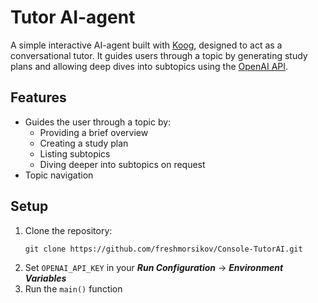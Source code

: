 # Tutor AI-agent

A simple interactive AI-agent built with [Koog](https://github.com/JetBrains/koog), designed to act as a conversational tutor. It guides users through a topic by generating study plans and allowing deep dives into subtopics using the [OpenAI API](https://openai.com/api/).

## Features

- Guides the user through a topic by:
    - Providing a brief overview
    - Creating a study plan
    - Listing subtopics
    - Diving deeper into subtopics on request
- Topic navigation

## Setup

1. Clone the repository:
    ```
    git clone https://github.com/freshmorsikov/Console-TutorAI.git
    ```
2. Set `OPENAI_API_KEY` in your _**Run Configuration**_ → _**Environment Variables**_
3. Run the `main()` function
